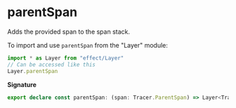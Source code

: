 # parentSpan

Adds the provided span to the span stack.

To import and use `parentSpan` from the "Layer" module:

```ts
import * as Layer from "effect/Layer"
// Can be accessed like this
Layer.parentSpan
```

**Signature**

```ts
export declare const parentSpan: (span: Tracer.ParentSpan) => Layer<Tracer.ParentSpan>
```

